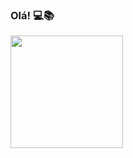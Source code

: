### Olá!  💻📚 

<div>
  <a href="https://github.com/mathesanto">
  <img height="180em" src="https://github-readme-stats.vercel.app/api?username=mathesanto&show_icons=true&theme=radical")
  <img height="180em" src="https://github-readme-stats.vercel.app/api/top-langs/?username=mathesanto&layout=compact&langs_count=7&theme=black"/>
  </div>
  
  
  
  
  
<!--
**mathesanto/mathesanto** is a ✨ _special_ ✨ repository because its `README.md` (this file) appears on your GitHub profile.

Here are some ideas to get you started:

- 🔭 I’m currently working on ...
- 🌱 I’m currently learning ...
- 👯 I’m looking to collaborate on ...
- 🤔 I’m looking for help with ...
- 💬 Ask me about ...
- 📫 How to reach me: ...
- 😄 Pronouns: ...
- ⚡ Fun fact: ...
-->
